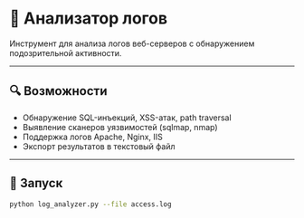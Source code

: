 # 📜 Анализатор логов

Инструмент для анализа логов веб-серверов с обнаружением подозрительной активности.

---

## 🔍 Возможности

- Обнаружение SQL-инъекций, XSS-атак, path traversal
- Выявление сканеров уязвимостей (sqlmap, nmap)
- Поддержка логов Apache, Nginx, IIS
- Экспорт результатов в текстовый файл

---

## 🚀 Запуск

```bash
python log_analyzer.py --file access.log